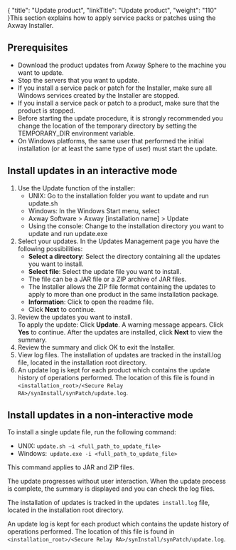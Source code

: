 {
    "title": "Update product",
    "linkTitle": "Update product",
    "weight": "110"
}This section explains how to apply service packs or patches using the Axway Installer.

## Prerequisites

-   Download the product updates from Axway Sphere to the machine you want to update.
-   Stop the servers that you want to update.
-   If you install a service pack or patch for the Installer, make sure all Windows services created by the Installer are stopped.
-   If you install a service pack or patch to a product, make sure that the product is stopped.
-   Before starting the update procedure, it is strongly recommended you change the location of the temporary directory by setting the TEMPORARY\_DIR environment variable.
-   On Windows platforms, the same user that performed the initial installation (or at least the same type of user) must start the update.

## Install updates in an interactive mode

1.  Use the Update function of the installer:  
    -   UNIX: Go to the installation folder you want to update and run update.sh
    -   Windows: In the Windows Start menu, select
    -   Axway Software > Axway \[installation name\] > Update
    -   Using the console: Change to the installation directory you want to update and run update.exe
2.  Select your updates. In the Updates Management page you have the following possibilities:  
    -   **Select a directory**: Select the directory containing all the updates you want to install.
    -   **Select file**: Select the update file you want to install.
    -   The file can be a JAR file or a ZIP archive of JAR files.
    -   The Installer allows the ZIP file format containing the updates to apply to more than one product in the same installation package.
    -   **Information**: Click to open the readme file.
    -   Click **Next** to continue.
3.  Review the updates you want to install.  
    To apply the update: Click **Update**. A warning message appears. Click **Yes** to continue. After the updates are installed, click **Next** to view the summary.
4.  Review the summary and click OK to exit the Installer.
5.  View log files. The installation of updates are tracked in the install.log file, located in the installation root directory.
6.  An update log is kept for each product which contains the update history of operations performed. The location of this file is found in `<installation_root>/<Secure Relay RA>/synInstall/synPatch/update.log`.

## Install updates in a non-interactive mode

To install a single update file, run the following command:

-   UNIX: `update.sh –i <full_path_to_update_file>`
-   Windows:` update.exe -i <full_path_to_update_file>`

This command applies to JAR and ZIP files.

The update progresses without user interaction. When the update process is complete, the summary is displayed and you can check the log files.

The installation of updates is tracked in the updates` install.log` file, located in the installation root directory.

An update log is kept for each product which contains the update history of operations performed. The location of this file is found in `<installation_root>/<Secure Relay RA>/synInstall/synPatch/update.log`.
